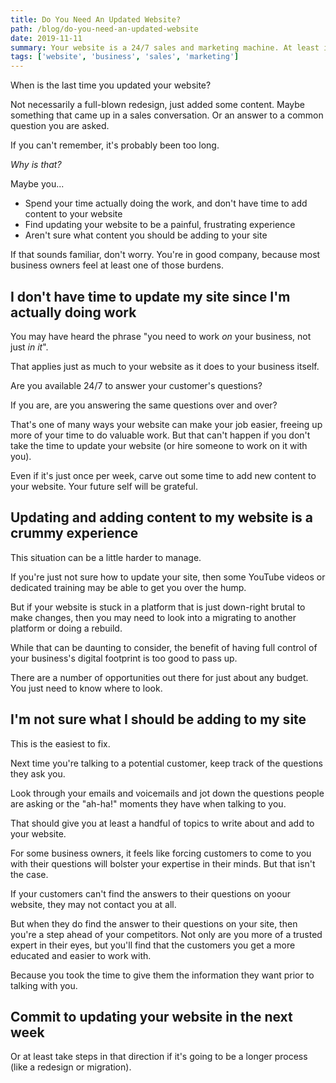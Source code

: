 ```yaml
---
title: Do You Need An Updated Website?
path: /blog/do-you-need-an-updated-website
date: 2019-11-11
summary: Your website is a 24/7 sales and marketing machine. At least it should be. It can handle many responsibilities that you shouldn't have to, and your customers are checking it before buying from you. Is yours updated?
tags: ['website', 'business', 'sales', 'marketing']
---
```


<!-- ![background](./images/blog_bg_4.jpg) -->

When is the last time you updated your website?

Not necessarily a full-blown redesign, just added some content. Maybe something that came up in a sales conversation. Or an answer to a common question you are asked.

If you can't remember, it's probably been too long.

_Why is that?_

Maybe you...
- Spend your time actually doing the work, and don't have time to add content to your website
- Find updating your website to be a painful, frustrating experience
- Aren't sure what content you should be adding to your site

If that sounds familiar, don't worry. You're in good company, because most business owners feel at least one of those burdens.

## I don't have time to update my site since I'm actually doing work

You may have heard the phrase "you need to work *on* your business, not just *in it*".

That applies just as much to your website as it does to your business itself.

Are you available 24/7 to answer your customer's questions?

If you are, are you answering the same questions over and over?

That's one of many ways your website can make your job easier, freeing up more of your time to do valuable work. But that can't happen if you don't take the time to update your website (or hire someone to work on it with you).

Even if it's just once per week, carve out some time to add new content to your website. Your future self will be grateful.

## Updating and adding content to my website is a crummy experience

This situation can be a little harder to manage.

If you're just not sure how to update your site, then some YouTube videos or dedicated training may be able to get you over the hump.

But if your website is stuck in a platform that is just down-right brutal to make changes, then you may need to look into a migrating to another platform or doing a rebuild.

While that can be daunting to consider, the benefit of having full control of your business's digital footprint is too good to pass up.

There are a number of opportunities out there for just about any budget. You just need to know where to look.

## I'm not sure what I should be adding to my site

This is the easiest to fix.

Next time you're talking to a potential customer, keep track of the questions they ask you.

Look through your emails and voicemails and jot down the questions people are asking or the "ah-ha!" moments they have when talking to you.

That should give you at least a handful of topics to write about and add to your website.

For some business owners, it feels like forcing customers to come to you with their questions will bolster your expertise in their minds. But that isn't the case.

If your customers can't find the answers to their questions on yoour website, they may not contact you at all.

But when they do find the answer to their questions on your site, then you're a step ahead of your competitors. Not only are you more of a trusted expert in their eyes, but you'll find that the customers you get a more educated and easier to work with.

Because you took the time to give them the information they want prior to talking with you.

## Commit to updating your website in the next week

Or at least take steps in that direction if it's going to be a longer process (like a redesign or migration).

